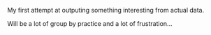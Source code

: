 My first attempt at outputing something interesting from actual data. 

Will be a lot of group by practice and a lot of frustration...
